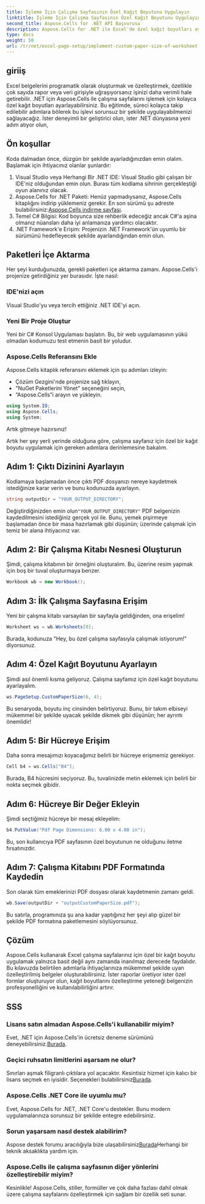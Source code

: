 ```yaml
---
title: İşleme İçin Çalışma Sayfasının Özel Kağıt Boyutunu Uygulayın
linktitle: İşleme İçin Çalışma Sayfasının Özel Kağıt Boyutunu Uygulayın
second_title: Aspose.Cells for .NET API Başvurusu
description: Aspose.Cells for .NET ile Excel'de özel kağıt boyutları ayarlamayı öğrenin. Sorunsuz çalışma sayfası oluşturma için adım adım kılavuz.
type: docs
weight: 50
url: /tr/net/excel-page-setup/implement-custom-paper-size-of-worksheet-for-rendering/
---
```

## giriiş

Excel belgelerini programatik olarak oluşturmak ve özelleştirmek, özellikle çok sayıda rapor veya veri girişiyle uğraşıyorsanız işinizi daha verimli hale getirebilir. .NET için Aspose.Cells ile çalışma sayfalarını işlemek için kolayca özel kağıt boyutları ayarlayabilirsiniz. Bu eğitimde, süreci kolayca takip edilebilir adımlara bölerek bu işlevi sorunsuz bir şekilde uygulayabilmenizi sağlayacağız. İster deneyimli bir geliştirici olun, ister .NET dünyasına yeni adım atıyor olun,

## Ön koşullar

Koda dalmadan önce, düzgün bir şekilde ayarladığınızdan emin olalım. Başlamak için ihtiyacınız olanlar şunlardır:

1. Visual Studio veya Herhangi Bir .NET IDE: Visual Studio gibi çalışan bir IDE'niz olduğundan emin olun. Burası tüm kodlama sihrinin gerçekleştiği oyun alanınız olacak.
2.  Aspose.Cells for .NET Paketi: Henüz yapmadıysanız, Aspose.Cells kitaplığını indirip yüklemeniz gerekir. En son sürümü şu adreste bulabilirsiniz:[Aspose.Cells indirme sayfası](https://releases.aspose.com/cells/net/).
3. Temel C# Bilgisi: Kod boyunca size rehberlik edeceğiz ancak C#'a aşina olmanız nüansları daha iyi anlamanıza yardımcı olacaktır.
4. .NET Framework'e Erişim: Projenizin .NET Framework'ün uyumlu bir sürümünü hedefleyecek şekilde ayarlandığından emin olun.

## Paketleri İçe Aktarma

Her şeyi kurduğunuzda, gerekli paketleri içe aktarma zamanı. Aspose.Cells'i projenize getirdiğiniz yer burasıdır. İşte nasıl:

### IDE'nizi açın

Visual Studio'yu veya tercih ettiğiniz .NET IDE'yi açın.

### Yeni Bir Proje Oluştur

Yeni bir C# Konsol Uygulaması başlatın. Bu, bir web uygulamasının yükü olmadan kodumuzu test etmenin basit bir yoludur.

### Aspose.Cells Referansını Ekle

Aspose.Cells kitaplık referansını eklemek için şu adımları izleyin:
- Çözüm Gezgini'nde projenize sağ tıklayın,
- "NuGet Paketlerini Yönet" seçeneğini seçin,
- “Aspose.Cells”i arayın ve yükleyin.

```csharp
using System.IO;
using Aspose.Cells;
using System;
```

Artık gitmeye hazırsınız!

Artık her şey yerli yerinde olduğuna göre, çalışma sayfanız için özel bir kağıt boyutu uygulamak için gereken adımlara derinlemesine bakalım. 

## Adım 1: Çıktı Dizinini Ayarlayın

Kodlamaya başlamadan önce çıktı PDF dosyanızı nereye kaydetmek istediğinize karar verin ve bunu kodunuzda ayarlayın.

```csharp
string outputDir = "YOUR_OUTPUT_DIRECTORY";
```

 Değiştirdiğinizden emin olun`"YOUR_OUTPUT_DIRECTORY"` PDF belgenizin kaydedilmesini istediğiniz gerçek yol ile. Bunu, yemek pişirmeye başlamadan önce bir masa hazırlamak gibi düşünün; üzerinde çalışmak için temiz bir alana ihtiyacınız var.

## Adım 2: Bir Çalışma Kitabı Nesnesi Oluşturun

Şimdi, çalışma kitabının bir örneğini oluşturalım. Bu, üzerine resim yapmak için boş bir tuval oluşturmaya benzer.

```csharp
Workbook wb = new Workbook();
```

## Adım 3: İlk Çalışma Sayfasına Erişim

Yeni bir çalışma kitabı varsayılan bir sayfayla geldiğinden, ona erişelim! 

```csharp
Worksheet ws = wb.Worksheets[0];
```

Burada, kodunuza "Hey, bu özel çalışma sayfasıyla çalışmak istiyorum!" diyorsunuz. 

## Adım 4: Özel Kağıt Boyutunu Ayarlayın

Şimdi asıl önemli kısma geliyoruz. Çalışma sayfamız için özel kağıt boyutunu ayarlayalım.

```csharp
ws.PageSetup.CustomPaperSize(6, 4);
```

Bu senaryoda, boyutu inç cinsinden belirtiyoruz. Bunu, bir takım elbiseyi mükemmel bir şekilde uyacak şekilde dikmek gibi düşünün; her ayrıntı önemlidir!

## Adım 5: Bir Hücreye Erişim

Daha sonra mesajımızı koyacağımız belirli bir hücreye erişmemiz gerekiyor. 

```csharp
Cell b4 = ws.Cells["B4"];
```

Burada, B4 hücresini seçiyoruz. Bu, tuvalinizde metin eklemek için belirli bir nokta seçmek gibidir.

## Adım 6: Hücreye Bir Değer Ekleyin

Şimdi seçtiğimiz hücreye bir mesaj ekleyelim:

```csharp
b4.PutValue("Pdf Page Dimensions: 6.00 x 4.00 in");
```

Bu, son kullanıcıya PDF sayfasının özel boyutunun ne olduğunu iletme fırsatınızdır.

## Adım 7: Çalışma Kitabını PDF Formatında Kaydedin

Son olarak tüm emeklerinizi PDF dosyası olarak kaydetmenin zamanı geldi.

```csharp
wb.Save(outputDir + "outputCustomPaperSize.pdf");
```

Bu satırla, programınıza şu ana kadar yaptığınız her şeyi alıp güzel bir şekilde PDF formatına paketlemesini söylüyorsunuz.

## Çözüm

Aspose.Cells kullanarak Excel çalışma sayfalarınız için özel bir kağıt boyutu uygulamak yalnızca basit değil aynı zamanda inanılmaz derecede faydalıdır. Bu kılavuzda belirtilen adımlarla ihtiyaçlarınıza mükemmel şekilde uyan özelleştirilmiş belgeler oluşturabilirsiniz. İster raporlar üretiyor ister özel formlar oluşturuyor olun, kağıt boyutlarını özelleştirme yeteneği belgenizin profesyonelliğini ve kullanılabilirliğini artırır. 

## SSS

### Lisans satın almadan Aspose.Cells'i kullanabilir miyim?
 Evet, .NET için Aspose.Cells'in ücretsiz deneme sürümünü deneyebilirsiniz.[Burada](https://releases.aspose.com/).

### Geçici ruhsatın limitlerini aşarsam ne olur?
 Sınırları aşmak filigranlı çıktılara yol açacaktır. Kesintisiz hizmet için kalıcı bir lisans seçmek en iyisidir. Seçenekleri bulabilirsiniz[Burada](https://purchase.aspose.com/buy).

### Aspose.Cells .NET Core ile uyumlu mu?
Evet, Aspose.Cells for .NET, .NET Core'u destekler. Bunu modern uygulamalarınıza sorunsuz bir şekilde entegre edebilirsiniz.

### Sorun yaşarsam nasıl destek alabilirim?
 Aspose destek forumu aracılığıyla bize ulaşabilirsiniz[Burada](https://forum.aspose.com/c/cells/9)Herhangi bir teknik aksaklıkta yardım için.

### Aspose.Cells ile çalışma sayfasının diğer yönlerini özelleştirebilir miyim?
Kesinlikle! Aspose.Cells, stiller, formüller ve çok daha fazlası dahil olmak üzere çalışma sayfalarını özelleştirmek için sağlam bir özellik seti sunar.